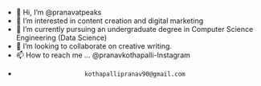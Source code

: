 - 👋 Hi, I’m @pranavatpeaks
- 👀 I’m interested in content creation and digital marketing
- 🌱 I’m currently pursuing an undergraduate degree in Computer Science Engineering (Data Science)
- 💞️ I’m looking to collaborate on creative writing.
- 📫 How to reach me ... @pranavkothapalli-Instagram
-                        kothapallipranav90@gmail.com

<!---
pranavatpeaks/pranavatpeaks is a ✨ special ✨ repository because its `README.md` (this file) appears on your GitHub profile.
You can click the Preview link to take a look at your changes.
--->
